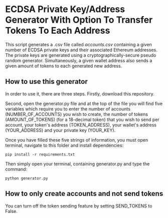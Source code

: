 # ECDSA Private Key/Address Generator With Option To Transfer Tokens To Each Address
This script generates a .csv file called *accounts.csv* containing a given number of ECDSA private keys and their associated Ethereum addresses. The private keys are generated using a cryptographically-secure pseudo random generator. Simultaneously, a given wallet address also sends a given amount of tokens to each generated new address.

## How to use this generator
In order to use it, there are three steps. Firstly, download this repository. 

Second, open the generator.py file and at the top of the file you will find five variables which require you to enter the number of accounts (NUMBER_OF_ACCOUNTS) you wish to create, the number of tokens (AMOUNT_OF_TOKENS) (for a 18-decimal token) that you wish to send per account, your token's address (TOKEN_ADDRESS), your wallet's address (YOUR_ADDRESS) and your private key (YOUR_KEY). 

Once you have filled these five strings of information, you must open terminal, navigate to this folder and install dependencies:
```
pip install -r requirements.txt
```
Then simply open your terminal,  containing generator.py and type the command:
```
python generator.py
```

## How to only create accounts and not send tokens
You can turn off the token sending feature by setting SEND_TOKENS to False.
